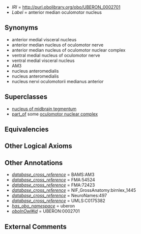  * *IRI* = http://purl.obolibrary.org/obo/UBERON_0002701
 * *Label* = anterior median oculomotor nucleus

## Synonyms

 * anterior medial visceral nucleus
 * anterior median nucleus of oculomotor nerve
 * anterior median nucleus of oculomotor nuclear complex
 * ventral medial nucleus of oculomotor nerve
 * ventral medial visceral nucleus
 * AM3
 * nucleus anteromedialis
 * nucleus anteromedialis
 * nucleus nervi oculomotorii medianus anterior

## Superclasses

 * [nucleus of midbrain tegmentum](../../UBERON/14/UBERON_0007414.md)
 * [part_of](../../BFO/50/BFO_0000050.md) some [oculomotor nuclear complex](../../UBERON/15/UBERON_0001715.md)

## Equivalencies


## Other Logical Axioms


## Other Annotations

 * *[database_cross_reference](../../ef/oboInOwl#hasDbXref.md)* = BAMS:AM3
 * *[database_cross_reference](../../ef/oboInOwl#hasDbXref.md)* = FMA:54524
 * *[database_cross_reference](../../ef/oboInOwl#hasDbXref.md)* = FMA:72423
 * *[database_cross_reference](../../ef/oboInOwl#hasDbXref.md)* = NIF_GrossAnatomy:birnlex_1445
 * *[database_cross_reference](../../ef/oboInOwl#hasDbXref.md)* = NeuroNames:497
 * *[database_cross_reference](../../ef/oboInOwl#hasDbXref.md)* = UMLS:C0175382
 * *[has_obo_namespace](../../ce/oboInOwl#hasOBONamespace.md)* = uberon
 * *[oboInOwl#id](../../id/oboInOwl#id.md)* = UBERON:0002701

## External Comments

